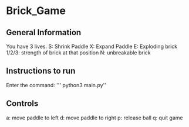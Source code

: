 # Brick_Game

## General Information
You have 3 lives.
S: Shrink Paddle
X: Expand Paddle
E: Exploding brick
1/2/3: strength of brick at that position
N: unbreakable brick

## Instructions to run
Enter the command:
''' python3 main.py''

## Controls
a: move paddle to left
d: move paddle to right
p: release ball
q: quit game